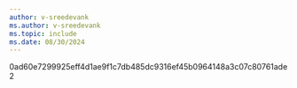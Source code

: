 ```yaml
---
author: v-sreedevank
ms.author: v-sreedevank
ms.topic: include
ms.date: 08/30/2024
---
```







0ad60e7299925eff4d1ae9f1c7db485dc9316ef45b0964148a3c07c80761ade2